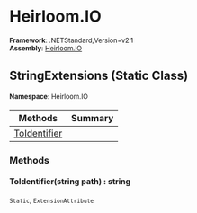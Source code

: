 # Heirloom.IO

<small>**Framework**: .NETStandard,Version=v2.1</small>  
<small>**Assembly**: [Heirloom.IO](../Heirloom.IO/Heirloom.IO.md)</small>  

## StringExtensions (Static Class)
<small>**Namespace**: Heirloom.IO</sub></small>  

| Methods                      | Summary |
|------------------------------|---------|
| [ToIdentifier](#TOIE0F6BE44) |         |

### Methods

#### <a name="TOI61203AA6"></a>ToIdentifier(string path) : string
<small>`Static`, `ExtensionAttribute`</small>


